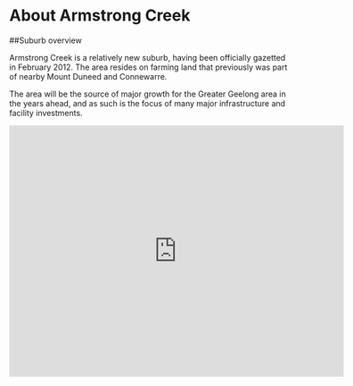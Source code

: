# About Armstrong Creek

##Suburb overview

Armstrong Creek is a relatively new suburb, having been officially gazetted in February 2012. The area resides on farming land that previously was part of nearby Mount Duneed and Connewarre.

The area will be the source of major growth for the Greater Geelong area in the years ahead, and as such is the focus of many major infrastructure and facility investments.

<iframe src="https://www.google.com/maps/embed?pb=!1m18!1m12!1m3!1d42019.330347811294!2d144.34044186675928!3d-38.23431904355744!2m3!1f0!2f0!3f0!3m2!1i1024!2i768!4f13.1!3m3!1m2!1s0x6ad46b37308daca1%3A0x8b5d8a2f7dcc134a!2sArmstrong+Creek+VIC+3217!5e0!3m2!1sen!2sau!4v1521619118219" width="600" height="450" frameborder="0" style="border:0" allowfullscreen></iframe>
